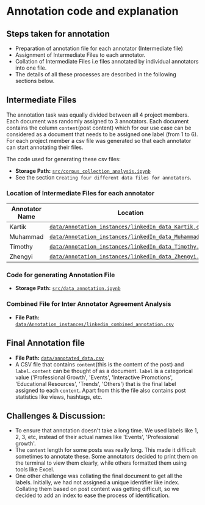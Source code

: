 # Annotation code and explanation 

## Steps taken for annotation
- Preparation of annotation file for each annotator (Intermediate file)
- Assignment of Intermediate Files to each annotator.
- Collation of Intermediate Files i.e files annotated by individual annotators into one file.
- The details of all these processes are described in the following sections below. 

## Intermediate Files
The annotation task was equally divided between all 4 project members. Each document was randomly assigned to 3 annotators. 
Each document contains the column `content`(post content) which for our use case can be considered as a document that needs to be assigned one label (from 1 to 6). 
For each project member a csv file was generated so that each annotator can start annotating their files. 

The code used for generating these csv files:
- **Storage Path:** [`src/corpus_collection_analysis.ipynb`](src/corpus_collection_analysis.ipynb)
- See the section `Creating four different data files for annotators`.

### Location of Intermediate Files for each annotator

| Annotator Name | Location |
|------|----------|
| Kartik  | [`data/Annotation_instances/linkedIn_data_Kartik.csv`](data/Annotation_instances/linkedIn_data_Kartik.csv) |
| Muhammad | [`data/Annotation_instances/linkedIn_data_Muhammad.csv`](data/Annotation_instances/linkedIn_data_Muhammad.csv) |
| Timothy | [`data/Annotation_instances/linkedIn_data_Timothy.csv`](data/Annotation_instances/linkedIn_data_Timothy.csv) |
| Zhengyi | [`data/Annotation_instances/linkedIn_data_Zhengyi.csv`](data/Annotation_instances/linkedIn_data_Zhengyi.csv) |

### Code for generating Annotation File
- **Storage Path:** [`src/data_annotation.ipynb`](src/data_annotation.ipynb)

### Combined File for Inter Annotator Agreement Analysis
- **File Path:**
[`data/Annotation_instances/linkedin_combined_annotation.csv`](data/Annotation_instances/linkedin_combined_annotation.csv)

## Final Annotation file
- **File Path:**
[`data/annotated_data.csv`](data/annotated_data.csv)
- A CSV file that contains `content`(this is the content of the post) and `label`. `content` can be thought of as a document. `label` is a categorical value ('Professional Growth', 'Events', 'Interactive Promotions', 'Educational Resources', 'Trends', 'Others') that is the final label assigned to each `content`. Apart from this the file also contains post statistics like views, hashtags, etc.

## Challenges & Discussion:
- To ensure that annotation doesn't take a long time. We used labels like 1, 2, 3, etc, instead of their actual names like 'Events', 'Professional growth'.
- The `content` length for some posts was really long. This made it difficult sometimes to annotate these. Some annotators decided to print them on the terminal to view them clearly, while others formatted them using tools like Excel.
- One other challenge was collating the final document to get all the labels. Initially, we had not assigned a unique identifier like index. Collating them based on post content was getting difficult, so we decided to add an  index to ease the process of identification.
